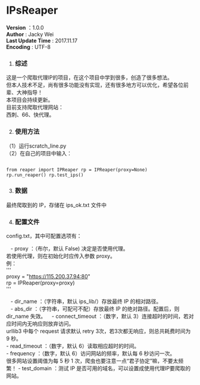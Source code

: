 # IPsReaper

__Version__ ：1.0.0  
__Author__ : Jacky Wei  
__Last Update Time__ : 2017.11.17  
__Encoding__ : UTF-8</br>


1. ### 综述
这是一个爬取代理IP的项目，在这个项目中学到很多，创造了很多想法。  
但本人技术不足，尚有很多功能没有实现，还有很多地方可以优化，希望各位前辈、大神指导！  
本项目会持续更新。  
目前支持爬取代理网站：  
    西刺、66、快代理。

2. ### 使用方法
（1）运行scratch_line.py  
（2）在自己的项目中输入：  
    <code>
    <pre>from reaper import IPReaper
    rp = IPReaper(proxy=None)
    rp.run_reaper()
    rp.test_ips()
    </code></pre>

3. ### 数据  
最终爬取到的 IP，存储在 ips_ok.txt 文件中

4. ### 配置文件  
config.txt，其中可配置选项有：

    - proxy ：（布尔，默认 False) 决定是否使用代理。  
                若使用代理，则在初始化时应传入参数 proxy。  
                例：  
                '''  
                proxy = "https://115.200.37.94:80"  
                rp = IPReaper(proxy=proxy)  
                '''

    - dir_name ：（字符串，默认 ips_lib/）存放最终 IP 的相对路径。    
    - abs_dir ：（字符串，可配可不配）存放最终 IP 的绝对路径。配置后，则 dir_name 失效。 
    - connect_timeout ：（数字，默认 3）连接超时的时间，若对应时间内无响应则放弃访问。  
                        urllib3 中每个 request 请求默认 retry 3次，若3次都无响应，则总共耗费时间为 9 秒。  
    - read_timeout ：（数字，默认 6）读取相应超时的时间。  
    - frequency ：（数字，默认 6）访问网站的频率，默认每 6 秒访问一次。  
                    很多网站设置阈值为每 5 秒 1 次，爬虫也要注意一点“君子协定”嘛，不要太频繁！
    - test_domain ：测试 IP 是否可用的域名，可以设置成使用代理IP要爬取的网站。  
    
